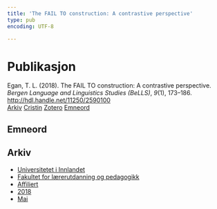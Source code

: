 ```yaml
---
title: 'The FAIL TO construction: A contrastive perspective'
type: pub
encoding: UTF-8

---
```

<h1>Publikasjon</h1>
<article id="csl-bib-container-UG8PHZ7B" class="csl-bib-container">
  <div class="csl-bib-body"> <div class="csl-entry">Egan, T. L. (2018). The FAIL TO construction: A contrastive perspective. <i>Bergen Language and Linguistics Studies (BeLLS)</i>, <i>9</i>(1), 173–186. <a href="http://hdl.handle.net/11250/2590100">http://hdl.handle.net/11250/2590100</a></div> </div>
  <div class="csl-bib-buttons">
    <a href="#taxonomy-article-UG8PHZ7B" alt="archive" class="csl-bib-button">Arkiv</a>
    <a href="https://app.cristin.no/results/show.jsf?id=1584720" alt="Cristin" class="csl-bib-button">Cristin</a>
    <a href="http://zotero.org/groups/5881554/items/UG8PHZ7B" alt="Zotero" class="csl-bib-button">Zotero</a>
    <a href="#keywords-article-UG8PHZ7B" alt="keywords" class="csl-bib-button">Emneord</a>
  </div>
  <div id="csl-bib-meta-container-UG8PHZ7B"></div>
</article>
<div id="csl-bib-meta-UG8PHZ7B" class="csl-bib-meta">
  <article id="keywords-article-UG8PHZ7B" class="keywords-article">
    <h1>Emneord</h1>
    
  </article>
  <article id="taxonomy-article-UG8PHZ7B" class="taxonomy-article">
    <h1>Arkiv</h1>
    <ul>
      <li><a href="{{< params subfolder >}}nn/archive/?key=3DCRN523">Universitetet i Innlandet</a></li>
      <li><a href="{{< params subfolder >}}nn/archive/?key=WYNZA47F">Fakultet for lærerutdanning og pedagogikk</a></li>
      <li><a href="{{< params subfolder >}}nn/archive/?key=2ZAN5K7T">Affiliert</a></li>
      <li><a href="{{< params subfolder >}}nn/archive/?key=QU482WF9">2018</a></li>
      <li><a href="{{< params subfolder >}}nn/archive/?key=UDTELPG3">Mai</a></li>
    </ul>
  </article>
</div>
